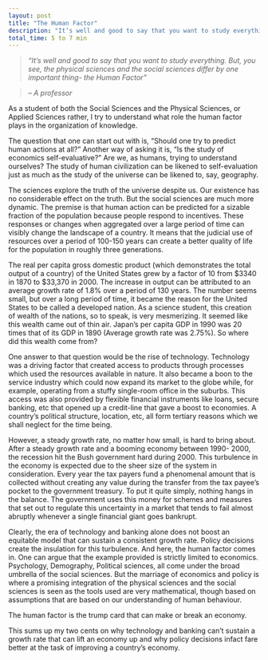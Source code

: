 ```yaml
---
layout: post
title: "The Human Factor"
description: "It’s well and good to say that you want to study everything. But, you see, the physical sciences and the social sciences differ by one important thing- the Human Factor"
total_time: 5 to 7 min
---
```


>_“It’s well and good to say that you want to study everything. But, you see, the physical sciences and the social sciences differ by one important thing- the Human Factor”_

>_– A professor_

As a student of both the Social Sciences and the Physical Sciences, or Applied Sciences rather, I try to understand what role the human factor plays in the organization of knowledge.

The question that one can start out with is, “Should one try to predict human actions at all?” Another way of asking it is, “Is the study of economics self-evaluative?” Are we, as humans, trying to understand ourselves? The study of human civilization can be likened to self-evaluation just as much as the study of the universe can be likened to, say, geography.

The sciences explore the truth of the universe despite us. Our existence has no considerable effect on the truth. But the social sciences are much more dynamic. The premise is that human action can be predicted for a sizable fraction of the population because people respond to incentives. These responses or changes when aggregated over a large period of time can visibly change the landscape of a country. It means that the judicial use of resources over a period of 100-150 years can create a better quality of life for the population in roughly three generations.

The real per capita gross domestic product (which demonstrates the total output of a country) of the United States grew by a factor of 10 from $3340 in 1870 to $33,370 in 2000. The increase in output can be attributed to an average growth rate of 1.8% over a period of 130 years. The number seems small, but over a long period of time, it became the reason for the United States to be called a developed nation. As a science student, this creation of wealth of the nations, so to speak, is very mesmerizing. It seemed like this wealth came out of thin air. Japan’s per capita GDP in 1990 was 20 times that of its GDP in 1890 (Average growth rate was 2.75%).  So where did this wealth come from?

One answer to that question would be the rise of technology. Technology was a driving factor that created access to products through processes which used the resources available in nature. It also became a boon to the service industry which could now expand its market to the globe while, for example, operating from a stuffy single-room office in the suburbs.  This access was also provided by flexible financial instruments like loans, secure banking, etc that opened up a credit-line that gave a boost to economies. A country’s political structure, location, etc, all form tertiary reasons which we shall neglect for the time being.

However, a steady growth rate, no matter how small, is hard to bring about. After a steady growth rate and a booming economy between 1990- 2000, the recession hit the Bush government hard during 2000. This turbulence in the economy is expected due to the sheer size of the system in consideration. Every year the tax payers fund a phenomenal amount that is collected without creating any value during the transfer from the tax payee’s pocket to the government treasury. To put it quite simply, nothing hangs in the balance. The government uses this money for schemes and measures that set out to regulate this uncertainty in a market that tends to fail almost abruptly whenever a single financial giant goes bankrupt.

Clearly, the era of technology and banking alone does not boost an equitable model that can sustain a consistent growth rate. Policy decisions create the insulation for this turbulence. And here, the human factor comes in. One can argue that the example provided is strictly limited to economics. Psychology, Demography, Political sciences, all come under the broad umbrella of the social sciences. But the marriage of economics and policy is where a promising integration of the physical sciences and the social sciences is seen as the tools used are very mathematical, though based on assumptions that are based on our understanding of human behaviour.

The human factor is the trump card that can make or break an economy.

This sums up my two cents on why technology and banking can’t sustain a growth rate that can lift an economy up and why policy decisions infact fare better at the task of improving a country’s economy.
